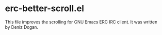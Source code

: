 erc-better-scroll.el
====================

This file improves the scrolling for GNU Emacs ERC IRC client. It was written by Deniz Dogan.
